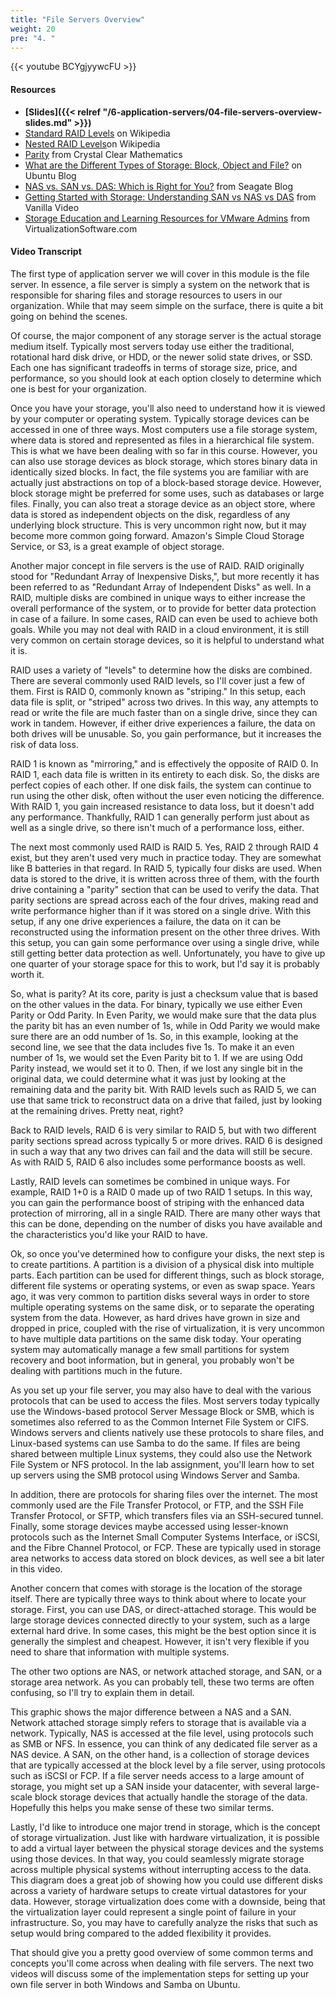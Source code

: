 ```yaml
---
title: "File Servers Overview"
weight: 20
pre: "4. "
---
```


{{< youtube BCYgjyywcFU >}}

#### Resources

* **[Slides]({{< relref "/6-application-servers/04-file-servers-overview-slides.md" >}})**
* [Standard RAID Levels](https://en.wikipedia.org/wiki/Standard_RAID_levels) on Wikipedia
* [Nested RAID Levels](https://en.wikipedia.org/wiki/Nested_RAID_levels)on Wikipedia
* [Parity](http://crystalclearmaths.com/videos-learning-resources/fun-stuff/parity/) from Crystal Clear Mathematics
* [What are the Different Types of Storage: Block, Object and File?](https://blog.ubuntu.com/2015/05/18/what-are-the-different-types-of-storage-block-object-and-file) on Ubuntu Blog
* [NAS vs. SAN vs. DAS: Which is Right for You?](https://blog.seagate.com/business/nas-vs-san-vs-das-which-is-right-for-you/) from Seagate Blog
* [Getting Started with Storage: Understanding SAN vs NAS vs DAS](https://vanillavideo.com/blog/2014/started-storage-understanding-san-nas-das) from Vanilla Video
* [Storage Education and Learning Resources for VMware Admins](http://www.virtualizationsoftware.com/storage-education-learning-resources-vmware-admins/) from VirtualizationSoftware.com

#### Video Transcript

The first type of application server we will cover in this module is the file server. In essence, a file server is simply a system on the network that is responsible for sharing files and storage resources to users in our organization. While that may seem simple on the surface, there is quite a bit going on behind the scenes.

Of course, the major component of any storage server is the actual storage medium itself. Typically most servers today use either the traditional, rotational hard disk drive, or HDD, or the newer solid state drives, or SSD. Each one has significant tradeoffs in terms of storage size, price, and performance, so you should look at each option closely to determine which one is best for your organization.

Once you have your storage, you'll also need to understand how it is viewed by your computer or operating system. Typically storage devices can be accessed in one of three ways. Most computers use a file storage system, where data is stored and represented as files in a hierarchical file system. This is what we have been dealing with so far in this course. However, you can also use storage devices as block storage, which stores binary data in identically sized blocks. In fact, the file systems you are familiar with are actually just abstractions on top of a block-based storage device. However, block storage might be preferred for some uses, such as databases or large files. Finally, you can also treat a storage device as an object store, where data is stored as independent objects on the disk, regardless of any underlying block structure. This is very uncommon right now, but it may become more common going forward. Amazon's Simple Cloud Storage Service, or S3, is a great example of object storage.

Another major concept in file servers is the use of RAID. RAID originally stood for "Redundant Array of Inexpensive Disks,", but more recently it has been referred to as "Redundant Array of Independent Disks" as well. In a RAID, multiple disks are combined in unique ways to either increase the overall performance of the system, or to provide for better data protection in case of a failure. In some cases, RAID can even be used to achieve both goals. While you may not deal with RAID in a cloud environment, it is still very common on certain storage devices, so it is helpful to understand what it is.

RAID uses a variety of "levels" to determine how the disks are combined. There are several commonly used RAID levels, so I'll cover just a few of them. First is RAID 0, commonly known as "striping." In this setup, each data file is split, or "striped" across two drives. In this way, any attempts to read or write the file are much faster than on a single drive, since they can work in tandem. However, if either drive experiences a failure, the data on both drives will be unusable. So, you gain performance, but it increases the risk of data loss.

RAID 1 is known as "mirroring," and is effectively the opposite of RAID 0. In RAID 1, each data file is written in its entirety to each disk. So, the disks are perfect copies of each other. If one disk fails, the system can continue to run using the other disk, often without the user even noticing the difference. With RAID 1, you gain increased resistance to data loss, but it doesn't add any performance. Thankfully, RAID 1 can generally perform just about as well as a single drive, so there isn't much of a performance loss, either.

The next most commonly used RAID is RAID 5. Yes, RAID 2 through RAID 4 exist, but they aren't used very much in practice today. They are somewhat like B batteries in that regard. In RAID 5, typically four disks are used. When data is stored to the drive, it is written across three of them, with the fourth drive containing a "parity" section that can be used to verify the data. That parity sections are spread across each of the four drives, making read and write performance higher than if it was stored on a single drive. With this setup, if any one drive experiences a failure, the data on it can be reconstructed using the information present on the other three drives. With this setup, you can gain some performance over using a single drive, while still getting better data protection as well. Unfortunately, you have to give up one quarter of your storage space for this to work, but I'd say it is probably worth it.

So, what is parity? At its core, parity is just a checksum value that is based on the other values in the data. For binary, typically we use either Even Parity or Odd Parity. In Even Parity, we would make sure that the data plus the parity bit has an even number of 1s, while in Odd Parity we would make sure there are an odd number of 1s. So, in this example, looking at the second line, we see that the data includes five 1s. To make it an even number of 1s, we would set the Even Parity bit to 1. If we are using Odd Parity instead, we would set it to 0. Then, if we lost any single bit in the original data, we could determine what it was just by looking at the remaining data and the parity bit. With RAID levels such as RAID 5, we can use that same trick to reconstruct data on a drive that failed, just by looking at the remaining drives. Pretty neat, right?

Back to RAID levels, RAID 6 is very similar to RAID 5, but with two different parity sections spread across typically 5 or more drives. RAID 6 is designed in such a way that any two drives can fail and the data will still be secure. As with RAID 5, RAID 6 also includes some performance boosts as well.

Lastly, RAID levels can sometimes be combined in unique ways. For example, RAID 1+0 is a RAID 0 made up of two RAID 1 setups. In this way, you can gain the performance boost of striping with the enhanced data protection of mirroring, all in a single RAID. There are many other ways that this can be done, depending on the number of disks you have available and the characteristics you'd like your RAID to have.

Ok, so once you've determined how to configure your disks, the next step is to create partitions. A partition is a division of a physical disk into multiple parts. Each partition can be used for different things, such as block storage, different file systems or operating systems, or even as swap space. Years ago, it was very common to partition disks several ways in order to store multiple operating systems on the same disk, or to separate the operating system from the data. However, as hard drives have grown in size and dropped in price, coupled with the rise of virtualization, it is very uncommon to have multiple data partitions on the same disk today. Your operating system may automatically manage a few small partitions for system recovery and boot information, but in general, you probably won't be dealing with partitions much in the future.

As you set up your file server, you may also have to deal with the various protocols that can be used to access the files. Most servers today typically use the Windows-based protocol Server Message Block or SMB, which is sometimes also referred to as the Common Internet File System or CIFS. Windows servers and clients natively use these protocols to share files, and Linux-based systems can use Samba to do the same. If files are being shared between multiple Linux systems, they could also use the Network File System or NFS protocol. In the lab assignment, you'll learn how to set up servers using the SMB protocol using Windows Server and Samba.

In addition, there are protocols for sharing files over the internet. The most commonly used are the File Transfer Protocol, or FTP, and the SSH File Transfer Protocol, or SFTP, which transfers files via an SSH-secured tunnel. Finally, some storage devices maybe accessed using lesser-known protocols such as the Internet Small Computer Systems Interface, or iSCSI, and the Fibre Channel Protocol, or FCP. These are typically used in storage area networks to access data stored on block devices, as well see a bit later in this video.

Another concern that comes with storage is the location of the storage itself. There are typically three ways to think about where to locate your storage. First, you can use DAS, or direct-attached storage. This would be large storage devices connected directly to your system, such as a large external hard drive. In some cases, this might be the best option since it is generally the simplest and cheapest. However, it isn't very flexible if you need to share that information with multiple systems.

The other two options are NAS, or network attached storage, and SAN, or a storage area network. As you can probably tell, these two terms are often confusing, so I'll try to explain them in detail.

This graphic shows the major difference between a NAS and a SAN. Network attached storage simply refers to storage that is available via a network. Typically, NAS is accessed at the file level, using protocols such as SMB or NFS. In essence, you can think of any dedicated file server as a NAS device. A SAN, on the other hand, is a collection of storage devices that are typically accessed at the block level by a file server, using protocols such as iSCSI or FCP. If a file server needs access to a large amount of storage, you might set up a SAN inside your datacenter, with several large-scale block storage devices that actually handle the storage of the data. Hopefully this helps you make sense of these two similar terms.

Lastly, I'd like to introduce one major trend in storage, which is the concept of storage virtualization. Just like with hardware virtualization, it is possible to add a virtual layer between the physical storage devices and the systems using those devices. In that way, you could seamlessly migrate storage across multiple physical systems without interrupting access to the data. This diagram does a great job of showing how you could use different disks across a variety of hardware setups to create virtual datastores for your data. However, storage virtualization does come with a downside, being that the virtualization layer could represent a single point of failure in your infrastructure. So, you may have to carefully analyze the risks that such as setup would bring compared to the added flexibility it provides.

That should give you a pretty good overview of some common terms and concepts you'll come across when dealing with file servers. The next two videos will discuss some of the implementation steps for setting up your own file server in both Windows and Samba on Ubuntu.
